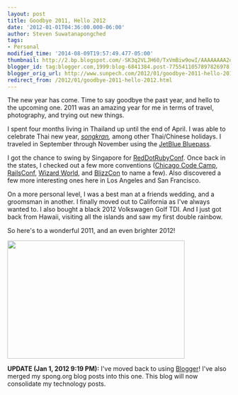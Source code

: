 ```yaml
---
layout: post
title: Goodbye 2011, Hello 2012
date: '2012-01-01T04:36:00.000-06:00'
author: Steven Suwatanapongched
tags:
- Personal
modified_time: '2014-08-09T19:57:49.477-05:00'
thumbnail: http://2.bp.blogspot.com/-SK3q2VLJH60/TxVmBiw9owI/AAAAAAAA2oQ/ptcmkf8q-xc/s72-c/goodbye-2011-hello-2012.jpeg
blogger_id: tag:blogger.com,1999:blog-6841384.post-7755411057897826978
blogger_orig_url: http://www.sunpech.com/2012/01/goodbye-2011-hello-2012.html
redirect_from: /2012/01/goodbye-2011-hello-2012.html
---
```


The new year has come. Time to say goodbye the past year, and hello to the upcoming one. 2011 was an amazing year for me in terms of travel, photography, and trying out new things.

I spent four months living in Thailand up until the end of April. I was able to celebrate Thai new year, <em><a href="http://en.wikipedia.org/wiki/Songkran">songkran</a>,</em> among other Thai/Chinese holidays. I traveled in September through November using the <a href="http://jetblue.com/bluepass/">JetBlue Bluepass</a>.

I got the chance to swing by Singapore for <a href="http://reddotrubyconf.com/">RedDotRubyConf</a>. Once back in the states, I checked out a few more conventions (<a href="http://chicagocodecamp.com/">Chicago Code Camp</a>, <a href="http://www.railsconf.com/">RailsConf</a>, <a href="http://www.wizardworld.com/">Wizard World</a>, and <a href="http://www.blizzcon.com/">BlizzCon</a> to name a few). Also discovered a few more interesting ones here in Los Angeles and San Francisco.

On a more personal level, I was a best man at a friends wedding, and a groomsman in another. I finally moved out to California as I've always wanted to. I also bought a black 2012 Volkswagen Golf TDI. And I just got back from Hawaii, visiting all the islands and saw my first double rainbow.

So here's to a wonderful 2011, and an even brighter 2012!

<a href="http://2.bp.blogspot.com/-SK3q2VLJH60/TxVmBiw9owI/AAAAAAAA2oQ/ptcmkf8q-xc/s1600/goodbye-2011-hello-2012.jpeg" imageanchor="1"><img border="0" src="http://2.bp.blogspot.com/-SK3q2VLJH60/TxVmBiw9owI/AAAAAAAA2oQ/ptcmkf8q-xc/s320/goodbye-2011-hello-2012.jpeg" height="266" width="400" /></a>

<b>UPDATE (Jan 1, 2012 9:19 PM):</b> I've moved back to using <a href="http://www.blogger.com/">Blogger</a>! I've also merged my spong.org blog posts into this one. This blog will now consolidate my technology posts.